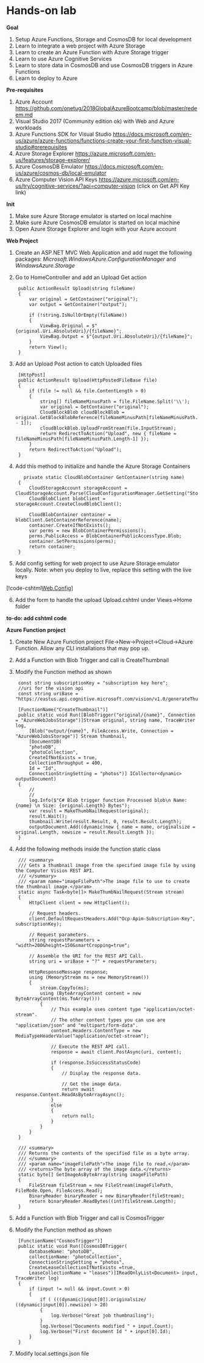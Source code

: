 # Hands-on lab

**Goal**
1. Setup Azure Functions, Storage and CosmosDB for local development
2. Learn to integrate a web project with Azure Storage
3. Learn to create an Azure Function with Azure Storage trigger
4. Learn to use Azure Cognitive Services
5. Learn to store data in CosmosDB and use CosmosDB triggers in Azure Functions
6. Learn to deploy to Azure

**Pre-requisites**
1. Azure Account https://github.com/onetug/2018GlobalAzureBootcamp/blob/master/redeem.md
2. Visual Studio 2017 (Community edition ok) with Web and Azure workloads
3. Azure Functions SDK for Visual Studio https://docs.microsoft.com/en-us/azure/azure-functions/functions-create-your-first-function-visual-studio#prerequisites
4. Azure Storage Explorer https://azure.microsoft.com/en-us/features/storage-explorer/
5. Azure CosmosDB Emulator https://docs.microsoft.com/en-us/azure/cosmos-db/local-emulator
6. Azure Computer Vision API Keys https://azure.microsoft.com/en-us/try/cognitive-services/?api=computer-vision (click on Get API Key link)

**Init**
1. Make sure Azure Storage emulator is started on local machine
2. Make sure Azure CosmosDB emulator is started on local machine
3. Open Azure Storage Explorer and login with your Azure account

**Web Project**
1. Create an ASP.NET MVC Web Application and add nuget the following packages: *Microsoft.WindowsAzure.ConfigurationManager* and *WindowsAzure.Storage*

2. Go to HomeController and add an Upload Get action

        public ActionResult Upload(string fileName)
        {
            var original = GetContainer("original");
            var output = GetContainer("output");

            if (!string.IsNullOrEmpty(fileName))
            {
                ViewBag.Original = $"{original.Uri.AbsoluteUri}/{fileName}";
                ViewBag.Output = $"{output.Uri.AbsoluteUri}/{fileName}";
            }
            return View();
        }
  
3. Add an Upload Post action to catch Uploaded files
  
        [HttpPost]
        public ActionResult Upload(HttpPostedFileBase file)
        {
            if (file != null && file.ContentLength > 0)
            {
                string[] fileNameMinusPath = file.FileName.Split('\\');
                var original = GetContainer("original");
                CloudBlockBlob cloudBlockBlob = original.GetBlockBlobReference(fileNameMinusPath[fileNameMinusPath.Length - 1]);
                cloudBlockBlob.UploadFromStream(file.InputStream);
                return RedirectToAction("Upload", new { fileName = fileNameMinusPath[fileNameMinusPath.Length-1] });
            }
            return RedirectToAction("Upload");
        }

  
4. Add this method to initialize and handle the Azure Storage Containers
  
          private static CloudBlobContainer GetContainer(string name)
        {
            CloudStorageAccount storageAccount = CloudStorageAccount.Parse(CloudConfigurationManager.GetSetting("StorageConnectionString"));
            CloudBlobClient blobClient = storageAccount.CreateCloudBlobClient();

            CloudBlobContainer container = blobClient.GetContainerReference(name);
            container.CreateIfNotExists();
            var perms = new BlobContainerPermissions();
            perms.PublicAccess = BlobContainerPublicAccessType.Blob;
            container.SetPermissions(perms);
            return container;
        }

5. Add config setting for web project to use Azure Storage emulator locally. Note: when you deploy to live, replace this setting with the live keys

[!code-cshtml[Web.Config](https://github.com/onetug/2018GlobalAzureBootcamp/blob/f22a5b2c7cdbaad30c869c51d884104d10d0465b/SelfGuidedLab/WebApplication1/WebApplication1/Web.config?highlight=12)]

6. Add the form to handle the upload Upload.cshtml under Views->Home folder

**to-do: add cshtml code**

**Azure Function project**
1. Create New Azure Function project File->New->Project->Cloud->Azure Function. Allow any CLI installations that may pop up.

2. Add a Function with Blob Trigger and call is CreateThumbnail

3. Modify the Function method as shown

        const string subscriptionKey = "subscription key here";
        //uri for the vision api
        const string uriBase = "https://eastus.api.cognitive.microsoft.com/vision/v1.0/generateThumbnail";

        [FunctionName("CreateThumbnail")]
        public static void Run([BlobTrigger("original/{name}", Connection = "AzureWebJobsStorage")]Stream original, string name, TraceWriter log,
            [Blob("output/{name}", FileAccess.Write, Connection = "AzureWebJobsStorage")] Stream thumbnail,
            [DocumentDB(
            "photoDB",
            "photoCollection",
            CreateIfNotExists = true,
            CollectionThroughput = 400,
            Id = "Id",
            ConnectionStringSetting = "photos")] ICollector<dynamic> outputDocument)
        {
            //
            //
            log.Info($"C# Blob trigger function Processed blob\n Name:{name} \n Size: {original.Length} Bytes");
            var result = MakeThumbNailRequest(original);
            result.Wait();
            thumbnail.Write(result.Result, 0, result.Result.Length);
            outputDocument.Add((dynamic)new { name = name, originalsize = original.Length, newsize = result.Result.Length });
        }

4. Add the following methods inside the function static class

        /// <summary>
        /// Gets a thumbnail image from the specified image file by using the Computer Vision REST API.
        /// </summary>
        /// <param name="imageFilePath">The image file to use to create the thumbnail image.</param>
        static async Task<byte[]> MakeThumbNailRequest(Stream stream)
        {
            HttpClient client = new HttpClient();

            // Request headers.
            client.DefaultRequestHeaders.Add("Ocp-Apim-Subscription-Key", subscriptionKey);

            // Request parameters.
            string requestParameters = "width=200&height=150&smartCropping=true";

            // Assemble the URI for the REST API Call.
            string uri = uriBase + "?" + requestParameters;

            HttpResponseMessage response;
            using (MemoryStream ms = new MemoryStream())
            {
                stream.CopyTo(ms);
                using (ByteArrayContent content = new ByteArrayContent(ms.ToArray()))
                {
                    // This example uses content type "application/octet-stream".
                    // The other content types you can use are "application/json" and "multipart/form-data".
                    content.Headers.ContentType = new MediaTypeHeaderValue("application/octet-stream");

                    // Execute the REST API call.
                    response = await client.PostAsync(uri, content);

                    if (response.IsSuccessStatusCode)
                    {
                        // Display the response data.

                        // Get the image data.
                        return await response.Content.ReadAsByteArrayAsync();
                    }
                    else
                    {
                        return null;
                    }
                }
            }
        }

        /// <summary>
        /// Returns the contents of the specified file as a byte array.
        /// </summary>
        /// <param name="imageFilePath">The image file to read.</param>
        /// <returns>The byte array of the image data.</returns>
        static byte[] GetImageAsByteArray(string imageFilePath)
        {
            FileStream fileStream = new FileStream(imageFilePath, FileMode.Open, FileAccess.Read);
            BinaryReader binaryReader = new BinaryReader(fileStream);
            return binaryReader.ReadBytes((int)fileStream.Length);
        }

5. Add a Function with Blob Trigger and call is CosmosTrigger

6. Modify the Function method as shown

        [FunctionName("CosmosTrigger")]
        public static void Run([CosmosDBTrigger(
            databaseName: "photoDB",
            collectionName: "photoCollection",
            ConnectionStringSetting = "photos",
            CreateLeaseCollectionIfNotExists =true,
            LeaseCollectionName = "leases")]IReadOnlyList<Document> input, TraceWriter log)
        {
            if (input != null && input.Count > 0)
            {
                if ( (((dynamic)input[0]).originalsize/ ((dynamic)input[0]).newsize) > 20)
                {
                    log.Verbose("Great job thumbnailing");
                }
                log.Verbose("Documents modified " + input.Count);
                log.Verbose("First document Id " + input[0].Id);
            }
        }

7. Modify local.settings.json file



